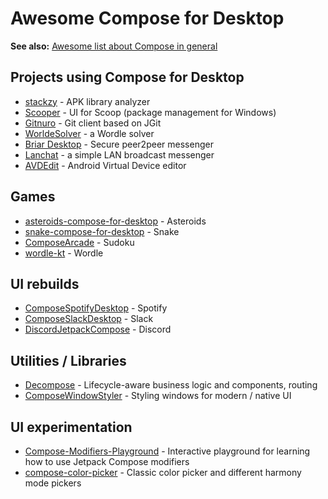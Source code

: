 # Awesome Compose for Desktop

**See also:** [Awesome list about Compose in general](https://github.com/jetpack-compose/jetpack-compose-awesome)

## Projects using Compose for Desktop

* [stackzy](https://github.com/theapache64/stackzy) - APK library analyzer
* [Scooper](https://github.com/windedge/Scooper) - UI for Scoop (package management for Windows)
* [Gitnuro](https://github.com/aeab13/Gitnuro/) - Git client based on JGit
* [WorldeSolver](https://github.com/Nohus/WordleSolver) - a Wordle solver
* [Briar Desktop](https://github.com/briar/briar-desktop) - Secure peer2peer messenger
* [Lanchat](https://github.com/sebkur/lanchat) - a simple LAN broadcast messenger
* [AVDEdit](https://github.com/morrisseyai/avdedit) - Android Virtual Device editor

## Games

* [asteroids-compose-for-desktop](https://github.com/SebastianAigner/asteroids-compose-for-desktop) - Asteroids
* [snake-compose-for-desktop](https://github.com/gnu11111/snake-compose-for-desktop) - Snake
* [ComposeArcade](https://github.com/aaronoe/ComposeArcade) - Sudoku
* [wordle-kt](https://github.com/opatry/wordle-kt) - Wordle

## UI rebuilds

* [ComposeSpotifyDesktop](https://github.com/Gurupreet/ComposeSpotifyDesktop) - Spotify
* [ComposeSlackDesktop](https://github.com/vipulasri/ComposeSlackDesktop) - Slack
* [DiscordJetpackCompose](https://github.com/oianmol/DiscordJetpackCompose) - Discord

## Utilities / Libraries

* [Decompose](https://github.com/arkivanov/Decompose) - Lifecycle-aware business logic and components, routing
* [ComposeWindowStyler](https://github.com/MayakaApps/ComposeWindowStyler) - Styling windows for modern / native UI

## UI experimentation

* [Compose-Modifiers-Playground](https://github.com/c5inco/Compose-Modifiers-Playground) - Interactive playground for learning how to use Jetpack Compose modifiers 
* [compose-color-picker](https://github.com/godaddy/compose-color-picker) - Classic color picker and different harmony mode pickers
